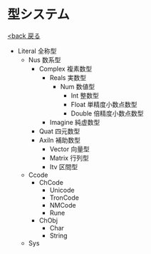 # 型システム

[<back 戻る](./FunCobal基本仕様案.md)

- Literal 全称型
  - Nus 数系型
    - Complex 複素数型
      - Reals 実数型
        - Num 数値型
          - Int 整数型
          - Float 単精度小数点数型
          - Double 倍精度小数点数型
      - Imagine 純虚数型
    - Quat 四元数型
    - Axiln 補助数型
      - Vector 向量型
      - Matrix 行列型
      - Itv 区間型
  - Ccode
    - ChCode
      - Unicode
      - TronCode
      - NMCode
      - Rune
    - ChObj
      - Char
      - String
  - Sys

